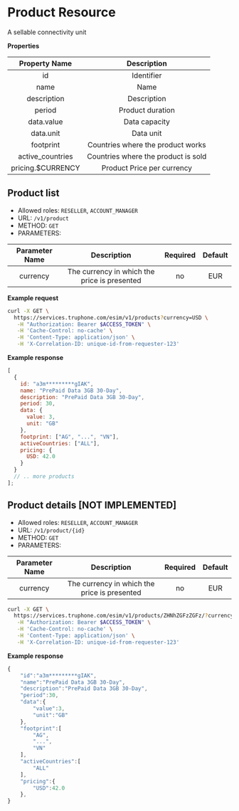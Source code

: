 # Product Resource

A sellable connectivity unit

**Properties**

|   Property Name    |             Description             |
| :----------------: | :---------------------------------: |
|         id         |             Identifier              |
|        name        |                Name                 |
|    description     |             Description             |
|       period       |          Product duration           |
|     data.value     |            Data capacity            |
|     data.unit      |              Data unit              |
|     footprint      |  Countries where the product works  |
|  active_countries  | Countries where the product is sold |
| pricing.\$CURRENCY |     Product Price per currency      |

## Product list

- Allowed roles: `RESELLER`, `ACCOUNT_MANAGER`
- URL: `/v1/product`
- METHOD: `GET`
- PARAMETERS:

| Parameter Name |                 Description                  | Required | Default |
| :------------: | :------------------------------------------: | :------: | :-----: |
|    currency    | The currency in which the price is presented |    no    |   EUR   |

**Example request**

```bash
curl -X GET \
  https://services.truphone.com/esim/v1/products?currency=USD \
   -H "Authorization: Bearer $ACCESS_TOKEN" \
   -H 'Cache-Control: no-cache' \
   -H 'Content-Type: application/json' \
   -H 'X-Correlation-ID: unique-id-from-requester-123'
```

**Example response**

```javascript
[
  {
    id: "a3m*********gIAK",
    name: "PrePaid Data 3GB 30-Day",
    description: "PrePaid Data 3GB 30-Day",
    period: 30,
    data: {
      value: 3,
      unit: "GB"
    },
    footprint: ["AG", "...", "VN"],
    activeCountries: ["ALL"],
    pricing: {
      USD: 42.0
    }
  }
  // .. more products
];
```

## Product details [NOT IMPLEMENTED]

- Allowed roles: `RESELLER`, `ACCOUNT_MANAGER`
- URL: `/v1/product/{id}`
- METHOD: `GET`
- PARAMETERS:

| Parameter Name |                 Description                  | Required | Default |
| :------------: | :------------------------------------------: | :------: | :-----: |
|    currency    | The currency in which the price is presented |    no    |   EUR   |

```bash
curl -X GET \
  https://services.truphone.com/esim/v1/products/ZHNhZGFzZGFz/?currency=USD \
   -H "Authorization: Bearer $ACCESS_TOKEN" \
   -H 'Cache-Control: no-cache' \
   -H 'Content-Type: application/json' \
   -H 'X-Correlation-ID: unique-id-from-requester-123'
```

**Example response**

```javascript
{
    "id":"a3m*********gIAK",
    "name":"PrePaid Data 3GB 30-Day",
    "description":"PrePaid Data 3GB 30-Day",
    "period":30,
    "data":{
        "value":3,
        "unit":"GB"
    },
    "footprint":[
        "AG",
        "...",
        "VN"
    ],
    "activeCountries":[
        "ALL"
    ],
    "pricing":{
        "USD":42.0
    },
}
```
